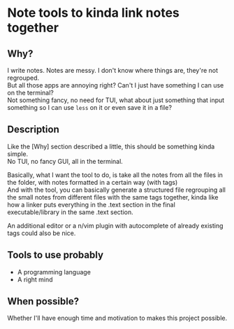 # Note tools to kinda link notes together

## Why?

I write notes. Notes are messy. I don't know where things are, they're not regrouped.  
But all those apps are annoying right? Can't I just have something I can use on the terminal?  
Not something fancy, no need for TUI, what about just something that input something so I can use `less` on it or even save it in a file?

## Description

Like the [Why] section described a little, this should be something kinda simple.  
No TUI, no fancy GUI, all in the terminal.

Basically, what I want the tool to do, is take all the notes from all the files in the folder, with notes formatted in a certain way (with tags)  
And with the tool, you can basically generate a structured file regrouping all the small notes from different files with the same tags together, kinda like how a linker puts everything in the .text section in the final executable/library in the same .text section.  

An additional editor or a n/vim plugin with autocomplete of already existing tags could also be nice.

## Tools to use probably

- A programming language
- A right mind

## When possible?

Whether I'll have enough time and motivation to makes this project possible.
